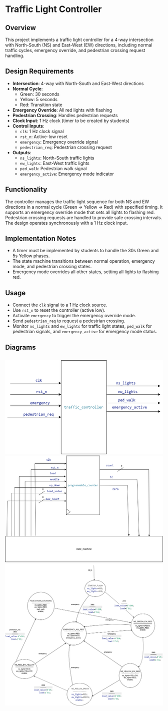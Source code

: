 # Traffic Light Controller

## Overview
This project implements a traffic light controller for a 4-way intersection with North-South (NS) and East-West (EW) directions, including normal traffic cycles, emergency override, and pedestrian crossing request handling.

## Design Requirements
- **Intersection**: 4-way with North-South and East-West directions
- **Normal Cycle**: 
  - Green: 30 seconds
  - Yellow: 5 seconds
  - Red: Transition state
- **Emergency Override**: All red lights with flashing
- **Pedestrian Crossing**: Handles pedestrian requests
- **Clock Input**: 1 Hz clock (timer to be created by students)
- **Control Inputs**:
  - `clk`: 1 Hz clock signal
  - `rst_n`: Active-low reset
  - `emergency`: Emergency override signal
  - `pedestrian_req`: Pedestrian crossing request
- **Outputs**:
  - `ns_lights`: North-South traffic lights
  - `ew_lights`: East-West traffic lights
  - `ped_walk`: Pedestrian walk signal
  - `emergency_active`: Emergency mode indicator

## Functionality
The controller manages the traffic light sequence for both NS and EW directions in a normal cycle (Green → Yellow → Red) with specified timing. It supports an emergency override mode that sets all lights to flashing red. Pedestrian crossing requests are handled to provide safe crossing intervals. The design operates synchronously with a 1 Hz clock input.

## Implementation Notes
- A timer must be implemented by students to handle the 30s Green and 5s Yellow phases.
- The state machine transitions between normal operation, emergency mode, and pedestrian crossing states.
- Emergency mode overrides all other states, setting all lights to flashing red.

## Usage
- Connect the `clk` signal to a 1 Hz clock source.
- Use `rst_n` to reset the controller (active low).
- Activate `emergency` to trigger the emergency override mode.
- Send `pedestrian_req` to request a pedestrian crossing.
- Monitor `ns_lights` and `ew_lights` for traffic light states, `ped_walk` for pedestrian signals, and `emergency_active` for emergency mode status.

## Diagrams
![Traffic Controller Diagram](/Muhammad_Boota/lab4/task_1/docx/traffic_controller.png)
![Programmable Counter Diagram](/Muhammad_Boota/lab4/task_1/docx/traffic_controller-datapath.png)
![State Machine Diagram](/Muhammad_Boota/lab4/task_1/docx/traffic_controller-state_machine.png)
---
